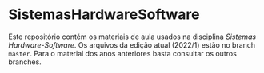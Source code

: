 # SistemasHardwareSoftware

Este repositório contém os materiais de aula usados na disciplina *Sistemas Hardware-Software*. Os arquivos da edição atual (2022/1) estão no branch `master`. Para o material dos anos anteriores basta consultar os outros branches. 
